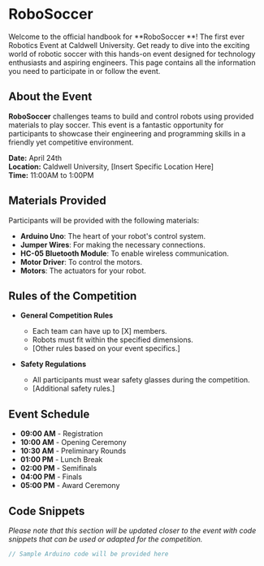 <p align="center">

# **RoboSoccer**


Welcome to the official handbook for **RoboSoccer **! The first ever Robotics Event at Caldwell University. Get ready to dive into the exciting world of robotic soccer with this hands-on event designed for technology enthusiasts and aspiring engineers. This page contains all the information you need to participate in or follow the event.

## **About the Event**

**RoboSoccer** challenges teams to build and control robots using provided materials to play soccer. This event is a fantastic opportunity for participants to showcase their engineering and programming skills in a friendly yet competitive environment.

**Date:** April 24th  
**Location:** Caldwell University, [Insert Specific Location Here]  
**Time:** 11:00AM to 1:00PM

## **Materials Provided**

Participants will be provided with the following materials:

- **Arduino Uno**: The heart of your robot's control system.
- **Jumper Wires**: For making the necessary connections.
- **HC-05 Bluetooth Module**: To enable wireless communication.
- **Motor Driver**: To control the motors.
- **Motors**: The actuators for your robot.

## **Rules of the Competition**

- **General Competition Rules**
  - Each team can have up to [X] members.
  - Robots must fit within the specified dimensions.
  - [Other rules based on your event specifics.]

- **Safety Regulations**
  - All participants must wear safety glasses during the competition.
  - [Additional safety rules.]

## **Event Schedule**

- **09:00 AM** - Registration
- **10:00 AM** - Opening Ceremony
- **10:30 AM** - Preliminary Rounds
- **01:00 PM** - Lunch Break
- **02:00 PM** - Semifinals
- **04:00 PM** - Finals
- **05:00 PM** - Award Ceremony

## **Code Snippets**

*Please note that this section will be updated closer to the event with code snippets that can be used or adapted for the competition.*

```cpp
// Sample Arduino code will be provided here
